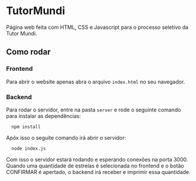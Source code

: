 # TutorMundi

Página web feita com HTML, CSS e Javascript para o processo seletivo da Tutor Mundi.

## Como rodar

### Frontend

Para abrir o website apenas abra o arquivo `index.html` no seu navegador.

### Backend

Para rodar o servidor, entre na pasta `server` e rode o seguinte comando para instalar as dependências:

```
  npm install
```

Apóx isso o seguite comando irá abrir o servidor:
```
  node index.js
```

Com isso o servidor estará rodando e esperando conexões na porta 3000. Quando uma quantidade de estrelas é selecionada no frontend e o botão CONFIRMAR é apertado, o backend irá receber e imprimir essa quantidade.
